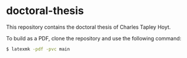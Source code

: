 # doctoral-thesis

This repository contains the doctoral thesis of Charles Tapley Hoyt.

To build as a PDF, clone the repository and use the following command:

```bash
$ latexmk -pdf -pvc main
```
